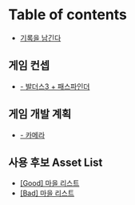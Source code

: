 # Table of contents

* [기록을 남긴다](README.md)

## 게임 컨셉

* [- 발더스3 + 패스파인더](undefined-1/3-+.md)

## 게임 개발 계획

* [- 카메라](undefined-2/undefined.md)

## 사용 후보 Asset List

* [\[Good\] 마을 리스트](asset-list/good.md)
* [\[Bad\] 마을 리스트](asset-list/bad.md)
